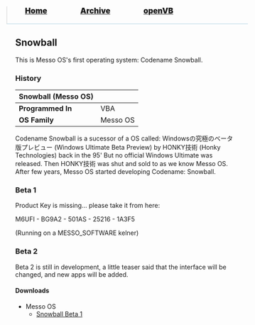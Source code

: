 <blockquote style="background: #0000;border-bottom: 1px solid #B2D2E1;height: 30px;margin: 0 -20px 20px;padding: 0px 20px 9px 40px;">
  <p style=""><a href="https://pptos-org.github.io/pptos/" style="font-size: 17px;font-weight: 900;font-style: normal;text-shadow: rgba(255,255,255,0.9) 0 1px 0;">Home</a>&nbsp;&nbsp;&nbsp;&nbsp;&nbsp;&nbsp;&nbsp;&nbsp;&nbsp;&nbsp;&nbsp;&nbsp;&nbsp;&nbsp;&nbsp;&nbsp;&nbsp;&nbsp;
    <a href="https://pptos-org.github.io/pptos/archive/" style="font-size: 17px;font-weight: 900;font-style: normal;text-shadow: rgba(255,255,255,0.9) 0 1px 0;">Archive</a>&nbsp;&nbsp;&nbsp;&nbsp;&nbsp;&nbsp;&nbsp;&nbsp;&nbsp;&nbsp;&nbsp;&nbsp;&nbsp;&nbsp;&nbsp;&nbsp;&nbsp;&nbsp;
    <a href="https://pptos-org.github.io/openvb/" style="font-size: 17px;font-weight: 900;font-style: normal;text-shadow: rgba(255,255,255,0.9) 0 1px 0;">openVB</a>
  </p>
</blockquote>

## Snowball

This is Messo OS's first operating system: Codename Snowball.

### History

|Snowball (Messo OS)||
|-|-|
|**Programmed In**|VBA|
|**OS Family**|Messo OS|

Codename Snowball is a sucessor of a OS called: Windowsの究極のベータ版プレビュー (Windows Ultimate Beta Preview) by HONKY技術 (Honky Technologies) back in the 95' But no official Windows Ultimate was released. Then HONKY技術 was shut and sold to as we know Messo OS. After few years, Messo OS started developing Codename: Snowball. 

### Beta 1

Product Key is missing... please take it from here:

M6UFI - BG9A2 - 501AS - 25216 - 1A3F5

(Running on a MESSO_SOFTWARE kelner) 

### Beta 2

Beta 2 is still in development, a little teaser said that the interface will be changed, and new apps will be added. 

#### Downloads

- Messo OS
  - [Snowball Beta 1](https://github.com/pptos-org/pptos/raw/gh-pages/files/Messo_OS/Snowflake.zip)

<body style="background-image: url(https://raw.githubusercontent.com/hexa-one/pptos-wiki/gh-pages/assets/background/background.png);background-repeat: no-repeat;background-attachment: fixed;background-size: cover;">